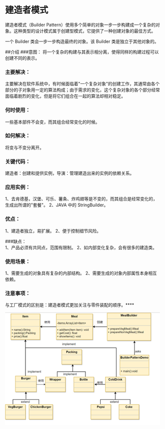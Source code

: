 # 建造者模式

建造者模式（Builder Pattern）使用多个简单的对象一步一步构建成一个复杂的对象。这种类型的设计模式属于创建型模式，它提供了一种创建对象的最佳方式。

一个 Builder 类会一步一步构造最终的对象。该 Builder 类是独立于其他对象的。

##介绍
###意图：
将一个复杂的构建与其表示相分离，使得同样的构建过程可以创建不同的表示。

### 主要解决：
主要解决在软件系统中，有时候面临着"一个复杂对象"的创建工作，其通常由各个部分的子对象用一定的算法构成；由于需求的变化，这个复杂对象的各个部分经常面临着剧烈的变化，但是将它们组合在一起的算法却相对稳定。

### 何时使用：
一些基本部件不会变，而其组合经常变化的时候。

### 如何解决：
将变与不变分离开。

### 关键代码：
建造者：创建和提供实例，导演：管理建造出来的实例的依赖关系。

### 应用实例： 
1、去肯德基，汉堡、可乐、薯条、炸鸡翅等是不变的，而其组合是经常变化的，生成出所谓的"套餐"。 2、JAVA 中的 StringBuilder。

### 优点： 
1、建造者独立，易扩展。 2、便于控制细节风险。

###缺点：  
1、产品必须有共同点，范围有限制。 2、如内部变化复杂，会有很多的建造类。

### 使用场景： 
1、需要生成的对象具有复杂的内部结构。 2、需要生成的对象内部属性本身相互依赖。

### 注意事项：
与工厂模式的区别是：建造者模式更加关注与零件装配的顺序。****

![img.png](img.png)